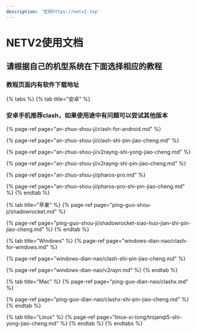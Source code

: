 ```yaml
---
description: '官网https://netv2.top'
---
```


# NETV2使用文档

## 请根据自己的机型系统在下面选择相应的教程

### 教程页面内有软件下载地址

{% tabs %}
{% tab title="安卓" %}
### 安卓手机推荐clash，如果使用途中有问题可以尝试其他版本

{% page-ref page="an-zhuo-shou-ji/clash-for-android.md" %}

{% page-ref page="an-zhuo-shou-ji/clash-shi-pin-jiao-cheng.md" %}

{% page-ref page="an-zhuo-shou-ji/v2rayng-shi-yong-jiao-cheng.md" %}

{% page-ref page="an-zhuo-shou-ji/v2rayng-shi-pin-jiao-cheng.md" %}

{% page-ref page="an-zhuo-shou-ji/pharos-pro.md" %}

{% page-ref page="an-zhuo-shou-ji/pharos-pro-shi-pin-jiao-cheng.md" %}
{% endtab %}

{% tab title="苹果" %}
{% page-ref page="ping-guo-shou-ji/shadowrocket.md" %}

{% page-ref page="ping-guo-shou-ji/shadowrocket-xiao-huo-jian-shi-pin-jiao-cheng.md" %}
{% endtab %}

{% tab title="Windows" %}
{% page-ref page="windows-dian-nao/clash-for-windows.md" %}

{% page-ref page="windows-dian-nao/clash-shi-pin-jiao-cheng.md" %}

{% page-ref page="windows-dian-nao/v2rayn.md" %}
{% endtab %}

{% tab title="Mac" %}
{% page-ref page="ping-guo-dian-nao/clashx.md" %}

{% page-ref page="ping-guo-dian-nao/clashx-shi-pin-jiao-cheng.md" %}
{% endtab %}

{% tab title="Linux" %}
{% page-ref page="linux-xi-tong/trojanqt5-shi-yong-jiao-cheng.md" %}
{% endtab %}
{% endtabs %}

